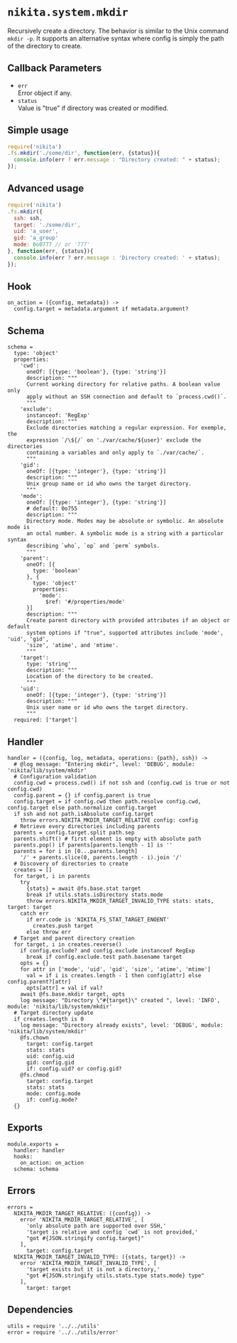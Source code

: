 
# `nikita.system.mkdir`

Recursively create a directory. The behavior is similar to the Unix command
`mkdir -p`. It supports an alternative syntax where config is simply the path
of the directory to create.

## Callback Parameters

* `err`   
  Error object if any.   
* `status`   
  Value is "true" if directory was created or modified.   

## Simple usage

```js
require('nikita')
.fs.mkdir('./some/dir', function(err, {status}){
  console.info(err ? err.message : "Directory created: " + status);
});
```

## Advanced usage

```js
require('nikita')
.fs.mkdir({
  ssh: ssh,
  target: './some/dir',
  uid: 'a_user',
  gid: 'a_group'
  mode: 0o0777 // or '777'
}, function(err, {status}){
  console.info(err ? err.message : 'Directory created: ' + status);
});
```

## Hook

    on_action = ({config, metadata}) ->
      config.target = metadata.argument if metadata.argument?

## Schema

    schema =
      type: 'object'
      properties:
        'cwd':
          oneOf: [{type: 'boolean'}, {type: 'string'}]
          description: """
          Current working directory for relative paths. A boolean value only
          apply without an SSH connection and default to `process.cwd()`.
          """
        'exclude':
          instanceof: 'RegExp'
          description: """
          Exclude directories matching a regular expression. For exemple, the
          expression `/\${/` on './var/cache/${user}' exclude the directories
          containing a variables and only apply to `./var/cache/`. 
          """
        'gid':
          oneOf: [{type: 'integer'}, {type: 'string'}]
          description: """
          Unix group name or id who owns the target directory.
          """
        'mode':
          oneOf: [{type: 'integer'}, {type: 'string'}]
          # default: 0o755
          description: """
          Directory mode. Modes may be absolute or symbolic. An absolute mode is
          an octal number. A symbolic mode is a string with a particular syntax
          describing `who`, `op` and `perm` symbols.
          """
        'parent':
          oneOf: [{
            type: 'boolean'
          }, {
            type: 'object'
            properties:
              'mode':
                $ref: '#/properties/mode'
          }]
          description: """
          Create parent directory with provided attributes if an object or default 
          system options if "true", supported attributes include 'mode', 'uid', 'gid', 
          'size', 'atime', and 'mtime'.
          """
        'target':
          type: 'string'
          description: """
          Location of the directory to be created.
          """
        'uid':
          oneOf: [{type: 'integer'}, {type: 'string'}]
          description: """
          Unix user name or id who owns the target directory.
          """
      required: ['target']
        
## Handler

    handler = ({config, log, metadata, operations: {path}, ssh}) ->
      # @log message: "Entering mkdir", level: 'DEBUG', module: 'nikita/lib/system/mkdir'
      # Configuration validation
      config.cwd = process.cwd() if not ssh and (config.cwd is true or not config.cwd)
      config.parent = {} if config.parent is true
      config.target = if config.cwd then path.resolve config.cwd, config.target else path.normalize config.target
      if ssh and not path.isAbsolute config.target
        throw errors.NIKITA_MKDIR_TARGET_RELATIVE config: config
      # Retrieve every directories including parents
      parents = config.target.split path.sep
      parents.shift() # first element is empty with absolute path
      parents.pop() if parents[parents.length - 1] is ''
      parents = for i in [0...parents.length]
        '/' + parents.slice(0, parents.length - i).join '/'
      # Discovery of directories to create
      creates = []
      for target, i in parents
        try
          {stats} = await @fs.base.stat target
          break if utils.stats.isDirectory stats.mode
          throw errors.NIKITA_MKDIR_TARGET_INVALID_TYPE stats: stats, target: target
        catch err
          if err.code is 'NIKITA_FS_STAT_TARGET_ENOENT'
            creates.push target
          else throw err
      # Target and parent directory creation
      for target, i in creates.reverse()
        if config.exclude? and config.exclude instanceof RegExp
          break if config.exclude.test path.basename target
        opts = {}
        for attr in ['mode', 'uid', 'gid', 'size', 'atime', 'mtime']
          val = if i is creates.length - 1 then config[attr] else config.parent?[attr]
          opts[attr] = val if val?
        await @fs.base.mkdir target, opts
        log message: "Directory \"#{target}\" created ", level: 'INFO', module: 'nikita/lib/system/mkdir'
      # Target directory update
      if creates.length is 0
        log message: "Directory already exists", level: 'DEBUG', module: 'nikita/lib/system/mkdir'
        @fs.chown
          target: config.target
          stats: stats
          uid: config.uid
          gid: config.gid
          if: config.uid? or config.gid?
        @fs.chmod
          target: config.target
          stats: stats
          mode: config.mode
          if: config.mode?
      {}

## Exports

    module.exports =
      handler: handler
      hooks:
        on_action: on_action
      schema: schema

## Errors

    errors =
      NIKITA_MKDIR_TARGET_RELATIVE: ({config}) ->
        error 'NIKITA_MKDIR_TARGET_RELATIVE', [
          'only absolute path are supported over SSH,'
          'target is relative and config `cwd` is not provided,'
          "got #{JSON.stringify config.target}"
        ],
          target: config.target
      NIKITA_MKDIR_TARGET_INVALID_TYPE: ({stats, target}) ->
        error 'NIKITA_MKDIR_TARGET_INVALID_TYPE', [
          'target exists but it is not a directory,'
          "got #{JSON.stringify utils.stats.type stats.mode} type"
        ],
          target: target

## Dependencies

    utils = require '../../utils'
    error = require '../../utils/error'

